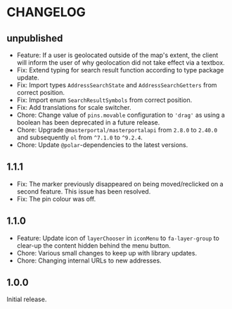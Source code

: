 # CHANGELOG

## unpublished

- Feature: If a user is geolocated outside of the map's extent, the client will inform the user of why geolocation did not take effect via a textbox.
- Fix: Extend typing for search result function according to type package update.
- Fix: Import types `AddressSearchState` and `AddressSearchGetters` from correct position.
- Fix: Import enum `SearchResultSymbols` from correct position.
- Fix: Add translations for scale switcher.
- Chore: Change value of `pins.movable` configuration to `'drag'` as using a boolean has been deprecated in a future release.
- Chore: Upgrade `@masterportal/masterportalapi` from `2.8.0` to `2.40.0` and subsequently `ol` from `^7.1.0` to `^9.2.4`.
- Chore: Update `@polar`-dependencies to the latest versions.

## 1.1.1

- Fix: The marker previously disappeared on being moved/reclicked on a second feature. This issue has been resolved.
- Fix: The pin colour was off.

## 1.1.0

- Feature: Update icon of `layerChooser` in `iconMenu` to `fa-layer-group` to clear-up the content hidden behind the menu button.
- Chore: Various small changes to keep up with library updates.
- Chore: Changing internal URLs to new addresses.

## 1.0.0

Initial release.
